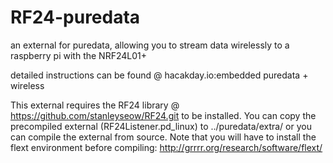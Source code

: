 # RF24-puredata
an external for puredata, allowing you to stream data wirelessly to a raspberry pi with the NRF24L01+

detailed instructions can be found @ hacakday.io:embedded puredata + wireless

This external requires the RF24 library @ https://github.com/stanleyseow/RF24.git to be installed.
You can copy the precompiled external (RF24Listener.pd_linux) to ../puredata/extra/
or you can compile the external from source. Note that you will have to install the flext environment before compiling: http://grrrr.org/research/software/flext/

